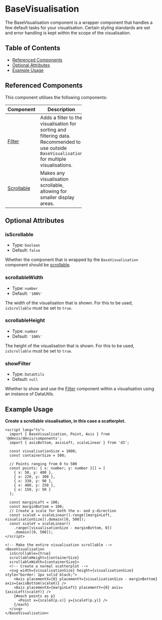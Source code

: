 # BaseVisualisation

The BaseVisualisation component is a wrapper component that handles a few default tasks for your visualisation. Certain styling standards are set and error handling is kept within the scope of the visualisation.

## Table of Contents

- [Referenced Components](#referenced-components)
- [Optional Attributes](#optional-attributes)
- [Example Usage](#example-usage)

## Referenced Components

This component utilises the following components:

<table style="width: 50%">
  <thead>
    <tr>
      <th style="width: 20%;">Component</th>
      <th style="width: 80%;">Description</th>
    </tr>
  </thead>
  <tbody>
    <tr>
      <td><a href="#/components/Filter.md">Filter</a></td>
      <td>Adds a filter to the visualisation for sorting and filtering data. Recommended to use outside <code>BaseVisualisation</code> for multiple visualisations.</td>
    </tr>
    <tr>
      <td><a href="#/components/Scrollable.md">Scrollable</a></td>
      <td>Makes any visualisation scrollable, allowing for smaller display areas.</td>
    </tr>
  </tbody>
</table>

## Optional Attributes

### isScrollable

- Type: `boolean`
- Default: `false`

Whether the component that is wrapped by the `BaseVisualisation` component should be [scrollable](components/Scrollable.md).

### scrollableWidth

- Type: `number`
- Default: `'100%'`

The width of the visualisation that is shown. For this to be used, `isScrollable` must be set to `true`.

### scrollableHeight

- Type: `number`
- Default: `'100%'`

The height of the visualisation that is shown. For this to be used, `isScrollable` must be set to `true`.

### showFilter

- Type: `DataUtils`
- Default: `null`

Whether to show and use the [Filter](components/Filter.md) component within a visualisation using an instance of DataUtils.

## Example Usage

<b>Create a scrollable visualisation, in this case a scatterplot. </b>

```svelte
<script lang="ts">
  import { BaseVisualisation, Point, Axis } from '@dmvis/dmvis/components';
  import { axisBottom, axisLeft, scaleLinear } from 'd3';

  const visualisationSize = 1000;
  const containerSize = 500;

  // Points ranging from 0 to 500
  const points: { x: number; y: number }[] = [
    { x: 50, y: 400 },
    { x: 220, y: 300 },
    { x: 330, y: 90 },
    { x: 480, y: 250 },
    { x: 150, y: 50 }
  ];

  const marginLeft = 100;
  const marginBottom = 100;
  // Create a scale for both the x- and y-direction
  const scaleX = scaleLinear().range([marginLeft, visualisationSize]).domain([0, 500]);
  const scaleY = scaleLinear()
    .range([visualisationSize - marginBottom, 0])
    .domain([0, 500]);
</script>

<!-- Make the entire visualisation scrollable -->
<BaseVisualisation
  isScrollable={true}
  scrollableHeight={containerSize}
  scrollableWidth={containerSize}>
  <!-- Create a normal scatterplot -->
  <svg width={visualisationSize} height={visualisationSize} style="border: 1px solid black;">
    <Axis placementX={0} placementY={visualisationSize - marginBottom} axis={axisBottom(scaleX)} />
    <Axis placementX={marginLeft} placementY={0} axis={axisLeft(scaleY)} />
    {#each points as p}
      <Point x={scaleX(p.x)} y={scaleY(p.y)} />
    {/each}
  </svg>
</BaseVisualisation>
```
